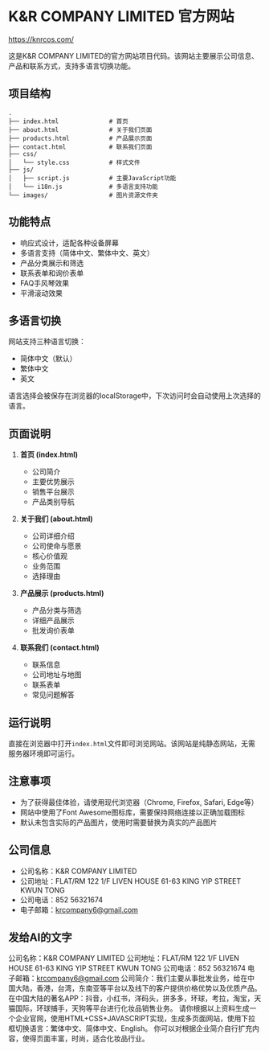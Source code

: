 # K&R COMPANY LIMITED 官方网站
https://knrcos.com/

这是K&R COMPANY LIMITED的官方网站项目代码。该网站主要展示公司信息、产品和联系方式，支持多语言切换功能。

## 项目结构

```
.
├── index.html              # 首页
├── about.html              # 关于我们页面
├── products.html           # 产品展示页面
├── contact.html            # 联系我们页面
├── css/
│   └── style.css           # 样式文件
├── js/
│   ├── script.js           # 主要JavaScript功能
│   └── i18n.js             # 多语言支持功能
└── images/                 # 图片资源文件夹
```

## 功能特点

- 响应式设计，适配各种设备屏幕
- 多语言支持（简体中文、繁体中文、英文）
- 产品分类展示和筛选
- 联系表单和询价表单
- FAQ手风琴效果
- 平滑滚动效果

## 多语言切换

网站支持三种语言切换：
- 简体中文（默认）
- 繁体中文
- 英文

语言选择会被保存在浏览器的localStorage中，下次访问时会自动使用上次选择的语言。

## 页面说明

1. **首页 (index.html)**
   - 公司简介
   - 主要优势展示
   - 销售平台展示
   - 产品类别导航

2. **关于我们 (about.html)**
   - 公司详细介绍
   - 公司使命与愿景
   - 核心价值观
   - 业务范围
   - 选择理由

3. **产品展示 (products.html)**
   - 产品分类与筛选
   - 详细产品展示
   - 批发询价表单

4. **联系我们 (contact.html)**
   - 联系信息
   - 公司地址与地图
   - 联系表单
   - 常见问题解答

## 运行说明

直接在浏览器中打开`index.html`文件即可浏览网站。该网站是纯静态网站，无需服务器环境即可运行。

## 注意事项

- 为了获得最佳体验，请使用现代浏览器（Chrome, Firefox, Safari, Edge等）
- 网站中使用了Font Awesome图标库，需要保持网络连接以正确加载图标
- 默认未包含实际的产品图片，使用时需要替换为真实的产品图片

## 公司信息

- 公司名称：K&R COMPANY LIMITED
- 公司地址：FLAT/RM 122 1/F LIVEN HOUSE 61-63 KING YIP STREET KWUN TONG
- 公司电话：852 56321674
- 电子邮箱：krcompany6@gmail.com 

## 发给AI的文字
公司名称：K&R COMPANY LIMITED
公司地址：FLAT/RM 122 1/F LIVEN HOUSE 61-63 KING YIP STREET KWUN TONG
公司电话：852 56321674
电子邮箱：krcompany6@gmail.com
公司简介：我们主要从事批发业务，给在中国大陆，香港，台湾，东南亚等平台以及线下的客户提供价格优势以及优质产品。 
在中国大陆的著名APP：抖音，小红书，洋码头，拼多多，环球，考拉，淘宝，天猫国际，环球捕手，天狗等平台进行化妆品销售业务。
请你根据以上资料生成一个企业官网，使用HTML+CSS+JAVASCRIPT实现，生成多页面网站，使用下拉框切换语言：繁体中文、简体中文、English。
你可以对根据企业简介自行扩充内容，使得页面丰富，时尚，适合化妆品行业。

